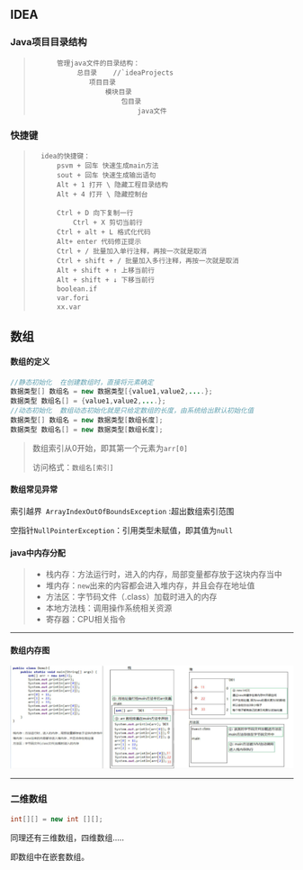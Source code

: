## IDEA

### Java项目目录结构

>			管理java文件的目录结构：
>				 总目录	//`ideaProjects
>					项目目录
>						模块目录
>							包目录
>								java文件

### 快捷键

> 		idea的快捷键：
>			psvm + 回车 快速生成main方法
> 			sout + 回车 快速生成输出语句
> 			Alt + 1 打开 \ 隐藏工程目录结构
> 			Alt + 4 打开 \ 隐藏控制台
> 								
> 			Ctrl + D 向下复制一行
> 				Ctrl + X 剪切当前行
> 			Ctrl + alt + L 格式化代码
> 			Alt+ enter 代码修正提示
> 			Ctrl + / 批量加入单行注释，再按一次就是取消
> 			Ctrl + shift + / 批量加入多行注释，再按一次就是取消
> 			Alt + shift + ↑ 上移当前行
> 			Alt + shift + ↓ 下移当前行
> 			boolean.if
> 			var.fori
> 			xx.var

## 数组

#### 数组的定义

```java
//静态初始化  在创建数组时，直接将元素确定
数据类型[] 数组名 = new 数据类型[{value1,value2,....};
数据类型 数组名[] = {value1,value2,....};
//动态初始化  数组动态初始化就是只给定数组的长度，由系统给出默认初始化值
数据类型[] 数组名 = new 数据类型[数组长度];
数据类型 数组名[] = new 数据类型[数组长度];
```

> 数组索引从0开始，即其第一个元素为`arr[0]`
>
> 访问格式：`数组名[索引]`

#### 数组常见异常

索引越界` ArrayIndexOutOfBoundsException` :超出数组索引范围

空指针`NullPointerException`：引用类型未赋值，即其值为`null`

#### java中内存分配

> - 栈内存：方法运行时，进入的内存，局部变量都存放于这块内存当中
> - 堆内存：`new`出来的内容都会进入堆内存，并且会存在地址值
> - 方法区：字节码文件（.class）加载时进入的内存
> - 本地方法栈：调用操作系统相关资源
> - 寄存器：CPU相关指令

---

#### 数组内存图

![image-20210815165139129](img/image-20210815165139129.png)

---



### 二维数组

```java
int[][] = new int [][];
```

同理还有三维数组，四维数组.....

即数组中在嵌套数组。

